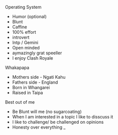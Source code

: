 Operating System
- Humor (optional) 
- Blunt
- Caffine
- 100% effort
- introvert
- Intp / Gemini 
- Open minded
- aymazingly grat speeller
- I enjoy Clash Royale

Whakapapa
- Mothers side - Ngati Kahu 
- Fathers side - England 
- Born in Whangarei 
- Raised in Taipa

Best out of me

- Be Blunt will me (no sugarcoating)
- When I am interested in a topic I like to disscuss it
- I like to challenge/ be challenged on opinions 
- Honesty over everything
_ 